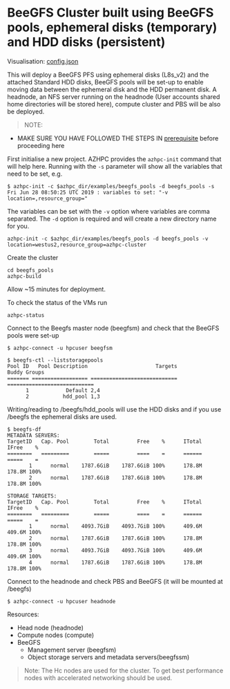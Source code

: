 # BeeGFS Cluster built using BeeGFS pools, ephemeral disks (temporary)  and HDD disks (persistent)

Visualisation: [config.json](https://azurehpc.azureedge.net/?o=https://raw.githubusercontent.com/Azure/azurehpc/master/examples/beegfs_pools/config.json)

This will deploy a BeeGFS PFS using ephemeral disks (L8s_v2) and the attached Standard HDD disks, BeeGFS pools will be set-up to enable moving data between the ephemeral disk and the HDD permanent disk. A headnode, an NFS server running on the headnode (User accounts shared home directories will be stored here), compute cluster and PBS will be also be deployed.

>NOTE:
- MAKE SURE YOU HAVE FOLLOWED THE STEPS IN [prerequisite](../../tutorials/prerequisites.md) before proceeding here

First initialise a new project.  AZHPC provides the `azhpc-init` command that will help here.  Running with the `-s` parameter will show all the variables that need to be set, e.g.

```
$ azhpc-init -c $azhpc_dir/examples/beegfs_pools -d beegfs_pools -s
Fri Jun 28 08:50:25 UTC 2019 : variables to set: "-v location=,resource_group="
```

The variables can be set with the `-v` option where variables are comma separated.  The `-d` option is required and will create a new directory name for you.

```
azhpc-init -c $azhpc_dir/examples/beegfs_pools -d beegfs_pools -v location=westus2,resource_group=azhpc-cluster
```

Create the cluster

```
cd beegfs_pools
azhpc-build
```

Allow ~15 minutes for deployment.

To check the status of the VMs run
```
azhpc-status
```

Connect to the Beegfs master node (beegfsm) and check that the BeeGFS pools were set-up

```
$ azhpc-connect -u hpcuser beegfsm

```
```
$ beegfs-ctl --liststoragepools
Pool ID   Pool Description                      Targets                 Buddy Groups
======= ================== ============================ ============================
      1            Default 2,4
      2           hdd_pool 1,3

```
Writing/reading to /beegfs/hdd_pools will use the HDD disks and if you use /beegfs the ephemeral disks are used.

```
$ beegfs-df
METADATA SERVERS:
TargetID   Cap. Pool        Total         Free    %      ITotal       IFree    %
========   =========        =====         ====    =      ======       =====    =
       1      normal    1787.6GiB    1787.6GiB 100%      178.8M      178.8M 100%
       2      normal    1787.6GiB    1787.6GiB 100%      178.8M      178.8M 100%

STORAGE TARGETS:
TargetID   Cap. Pool        Total         Free    %      ITotal       IFree    %
========   =========        =====         ====    =      ======       =====    =
       1      normal    4093.7GiB    4093.7GiB 100%      409.6M      409.6M 100%
       2      normal    1787.6GiB    1787.6GiB 100%      178.8M      178.8M 100%
       3      normal    4093.7GiB    4093.7GiB 100%      409.6M      409.6M 100%
       4      normal    1787.6GiB    1787.6GiB 100%      178.8M      178.8M 100%

```
Connect to the headnode and check PBS and BeeGFS (it will be mounted at /beegfs)

```
$ azhpc-connect -u hpcuser headnode
```

Resources:

* Head node (headnode)
* Compute nodes (compute)
* BeeGFS
  * Management server (beegfsm)
  * Object storage servers and metadata servers(beegfssm)

> Note: The Hc nodes are used for the cluster.  To get best performance nodes with accelerated networking should be used.
